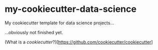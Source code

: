 # my-cookiecutter-data-science

My cookiecutter template for data science projects...

...obviously not finished yet.

(What is a *cookiecutter*?)[https://github.com/cookiecutter/cookiecutter]
